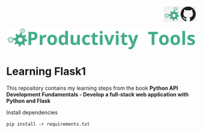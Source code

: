 <!--Category:react,firebase--> 
 <p align="right">
    <a href="http://productivitytools.tech/learning-flask1/"><img src="Images/Header/ProductivityTools_green_40px_2.png" /><a> 
    <a href="https://github.com/pwujczyk/ProductivityTools.Learning.ReactWithFirebaseAuthWithDb"><img src="Images/Header/Github_border_40px.png" /></a>
</p>
<p align="center">
    <a href="http://http://productivitytools.tech/">
        <img src="Images/Header/LogoTitle_green_500px.png" />
    </a>
</p>

# Learning Flask1

This repository contains my learning steps from the book **Python API Development Fundamentals - Develop a full-stack web application with Python and Flask**
<!--more-->

Install dependencies
```
pip install -r requirements.txt
```
